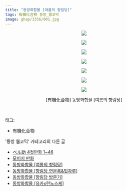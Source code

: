 ```yaml
---
title: "동방화합물 [여름의 향림당]"
tags: 有機化合物 동방_웹코믹
image: ghap/3356/001.jpg
---
```

<div class="article">
<p style="text-align: center; clear: none; float: none;"><img src="{{ site.nasurl }}/ghap/3356/001.jpg"/></p>
<p style="text-align: center; clear: none; float: none;"><img src="{{ site.nasurl }}/ghap/3356/002.jpg"/></p>
<p style="text-align: center; clear: none; float: none;"><img src="{{ site.nasurl }}/ghap/3356/003.jpg"/></p>
<p style="text-align: center; clear: none; float: none;"><img src="{{ site.nasurl }}/ghap/3356/004.jpg"/></p>
<p style="text-align: center; clear: none; float: none;"><img src="{{ site.nasurl }}/ghap/3356/005.jpg"/></p>
<p style="text-align: center; clear: none; float: none;"><img src="{{ site.nasurl }}/ghap/3356/006.jpg"/></p>
<p style="text-align: center; clear: none; float: none;"><img src="{{ site.nasurl }}/ghap/3356/007.jpg"/></p>
<p style="text-align: center; clear: none; float: none;">[有機化合物] 동방화합물 [여름의 향림당]</p>
<p><br/></p>
</div><div class="tagTrail">
<p>태그: </p>
<ul>
<li>有機化合物</li>
</ul>
</div><div class="another">
<p>'동방 웹코믹' 카테고리의 다른 글</p>
<ul>
<li><a href="/2017-06-09-ghap_3358">ベル助 4컷만화 1~46</a></li>
<li><a href="/2017-06-09-ghap_3357">모미지 만화</a></li>
<li><a href="/2017-06-07-ghap_3356">동방화합물 [여름의 향림당]</a></li>
<li><a href="/2017-06-07-ghap_3355">동방화합물 [향림당 연문록&amp;빗자루]</a></li>
<li><a href="/2017-06-07-ghap_3354">동방화합물 [향림당 방문기]</a></li>
<li><a href="/2017-06-07-ghap_3353">동방화합물 [유카x린노스케]</a></li>
</ul>
</div><div class="cb_module cb_fluid">
<div class="cb_wrt cb_profile">
</div><!-- commentList close -->
</div>